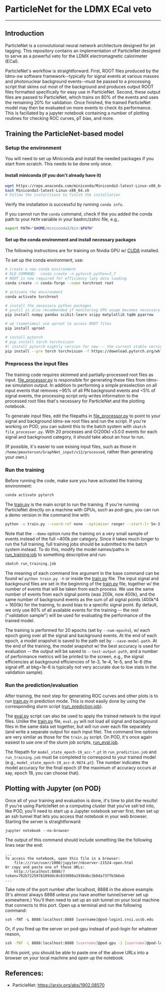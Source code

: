 # ParticleNet for the LDMX ECal veto
------

## Introduction

ParticleNet is a convolutional neural network architecture designed for jet tagging.  This repository contains an implementation of ParticleNet designed to serve as a powerful veto for the LDMX electromagnetic calorimeter (ECal).

ParticleNet's workflow is straightforward.  First, ROOT files produced by the ldmx-sw software framework--typically for signal events at various masses and photonuclear background events--must be passed to a processing script that skims out most of the background and produces output ROOT files formatted specifically for easy use in ParticleNet.  Second, these output files are passed to ParticleNet, which trains on 80% of the events and uses the remaining 20% for validation.  Once finished, the trained ParticleNet model may then be evaluated on more events to check its performance.  This is faciliated by a jupyter notebook containing a number of plotting routines for checking ROC curves, pT bias, and more.

## Training the ParticleNet-based model

### Setup the environment

You will need to set up Miniconda and install the needed packages if you start from scratch. This needs to be done only once.

#### Install miniconda (if you don't already have it)

```bash
wget https://repo.anaconda.com/miniconda/Miniconda3-latest-Linux-x86_64.sh
bash Miniconda3-latest-Linux-x86_64.sh
# Follow the insturctions to finish the installation
```

Verify the installation is successful by running `conda info`.

If you cannot run the `conda` command, check if the you added the conda path to your `PATH` variable in your bashrc/zshrc file, e.g., 

```bash
export PATH="$HOME/miniconda3/bin:$PATH"
```

#### Set up the conda environment and install necessary packages

The following instructions are for training on Nvidia GPU w/ [CUDA](https://developer.nvidia.com/cuda-downloads) installed.

To set up the conda environment, use:

```bash
# create a new conda environment
# OLD COMMAND:  conda create -n pytorch python=3.7
# ROOT is now required for efficiency lazy data loading
conda create -c conda-forge --name torchroot root

# activate the environment
conda activate torchroot

# install the necessary python packages
# psutil is also recommended if monitoring GPU usage becomes necessary
pip install numpy pandas scikit-learn scipy matplotlib tqdm pyarrow

# we (sometimes) use uproot to access ROOT files
pip install uproot

# install pytorch
# pip install torch torchvision
#! install pytorch nightly version for now -- the current stable version (1.4.0) has a bug
pip install --pre torch torchvision -f https://download.pytorch.org/whl/nightly/cu101/torch_nightly.html

```

### Preprocess the input files

The training code requires skimmed and partially-processed root files as input.  [file\_processor.py](file_processor.py) is responsible for generating these files from ldmx-sw simulation output.  In addition to performing a simple preselection on all input events that removes ~95% of all PN background events and <5% of signal events, the processing script only writes information to the processed root files that's necessary for ParticleNet and the plotting notebook.

To generate input files, edit the filepaths in [file\_processor.py](file_processor.py) to point to your signal and background ldmx-sw root files and run the script.  If you're working on POD, you can submit this to the batch system with `sbatch file_processor.py`.  With 20 processes and O(200k) v3.0.0 events for each signal and background category, it should take about an hour to run.

(If possible, it's easier to use exising input files, such as those in `/home/pmasterson/GraphNet_input/v12/processed`, rather than generating your own.)


### Run the training

Before running the code, make sure you have activated the training environment:

```bash
conda activate pytorch
```

The [train.py](train.py) is the main script to run the training. If you're running ParticleNet directly on a machine with GPUs, such as pod-gpu, you can run a demo version in the command line with:

```bash
python -u train.py --coord-ref none --optimizer ranger --start-lr 5e-3 --focal-loss-gamma 2 --network particle-net-lite --batch-size 128 --save-model-path models/ecal_coord-ref-none_particlenet-lite_focal2_ranger_lr5e-3/model --test-output-path test-output/ecal_coord-ref-none_particlenet-lite_focal2_ranger_lr5e-3/output --num-epochs 20 --num-workers 16 --device 'cuda:0' --demo | tee ecal_coord-ref-none_particlenet-lite_focal2_ranger_lr5e-3.log
```

Note that the `--demo` option runs the training on a very small sample of events instead of the full ~400k per category.  Since it takes much longer to run the full training, full training jobs should be submitted to the batch system instead.  To do this, modify the model names/paths in [run\_training.job](run_training.job) to something descriptive and run:

```bash
sbatch run_training.job
```

The meaning of each command line argument in the base command can be found w/ `python train.py -h` or inside the [train.py](train.py) file. The input signal and background files are set in the beginning of the [train.py](train.py) file, together w/ the number of events that will be taken from each process. We use the same number of events from each signal points (was 200k, now 400k), and the same number of background events as the sum of all signal points (400k\*4 = 1600k) for the training, to avoid bias to a specific signal point. By default, we only use 80% of all available events for the training -- the rest ("validation sample") will be used for evaluating the performance of the trained model. 

The training is performed for 20 epochs (set by `--num-epochs`), w/ each epoch going over all the signal and background events. At the end of each epoch, a model snapshot is saved to the path set by `--save-model-path`. At the end of the training, the model snapshot w/ the best accuracy is used for evaluation -- the output will be saved to `--test-output-path`, and a number of performance metrics will be printed to the screen, e.g., the signal efficiencies at background efficiencies of 1e-3, 1e-4, 1e-5, and 1e-6 (the signal eff. at bkg=1e-6 is typically not very accurate due to low stats in the validation sample).


### Run the prediction/evaluation

After training, the next step for generating ROC curves and other plots is to run [train.py](train.py) in prediction mode.  This is most easily done by using the corresponding slurm script ([run\_prediction.job](run_prediction.job)).

The [eval.py](eval.py) script can also be used to apply the trained network to the input files. Unlike the [train.py](train.py) file, `eval.py` will not load all signal and background files in the same data set together, but will run over each file separately (and write a separate output for each input file). The command line options are very similar as those for the `train.py` script.  On POD, it's once again easiest to use one of the slurm job scripts, [run\_eval.job](run_eval.py).

The filepath for `model_state_epoch-19_acc-*.pt` in `run_prediction.job` and `run_training.job` must be completed to correspond to your trained model (e.g., `model_state_epoch-19_acc-0.9874.pt`). The number indicates the model accuracy for the final epoch (if the maximum of accuracy occurs at say, epoch 18, you can choose that). 

## Plotting with Jupyter (on POD)

Once all of your training and evaluation is done, it's time to plot the results!  If you're using ParticleNet on a computing cluster that you've ssh'ed into, like POD, you'll need to start up a Jupyter notebook server first, then set up an ssh tunnel that lets you access that notebook in your web browser.  Starting the server is straightforward:

```jupyter notebook --no-browser```

The output of this command should include something like the following lines near the end:

```
...
To access the notebook, open this file in a browser:
    file:///run/user/1000/jupyter/nbserver-21524-open.html
Or copy and paste one of these URLs:
    http://localhost:8888/?token=702b7225978109ddc0c833098a19364bc3b0da73ffb3b6eb
...
```

Take note of the port number after localhost, 8888 in the above example.  (It's almost always 8888 unless you have another tunnel/server set up somewhere.)  You'll then need to set up an ssh tunnel on your local machine that connects to this port.  Open up a terminal and run the following command:

```
ssh -fNT -L 8888:localhost:8888 [username]@pod-login1.cnsi.ucsb.edu
```

Or, if you fired up the server on pod-gpu instead of pod-login for whatever reason,

```bash
ssh -fNT -L 8888:localhost:8888 [username]@pod-gpu -J [username]@pod-login1.cnsi.ucsb.edu
```

At this point, you should be able to paste one of the above URLs into a browser on your local machine and open up the notebook.


## References: 
  - ParticleNet: https://arxiv.org/abs/1902.08570
